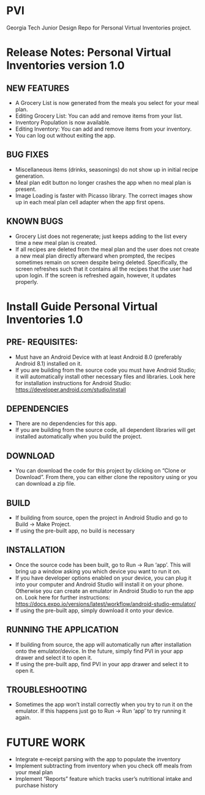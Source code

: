 # PVI
Georgia Tech Junior Design Repo for Personal Virtual Inventories project.

# Release Notes: Personal Virtual Inventories version 1.0
## NEW FEATURES
- A Grocery List is now generated from the meals you select for your meal plan.
- Editing Grocery List: You can add and remove items from your list.
- Inventory Population is now available.
- Editing Inventory: You can add and remove items from your inventory.
- You can log out without exiting the app.
## BUG FIXES
- Miscellaneous items (drinks, seasonings) do not show up in initial recipe generation.
- Meal plan edit button no longer crashes the app when no meal plan is present.
- Image Loading is faster with Picasso library. The correct images show up in each meal plan cell adapter when the app first opens.
## KNOWN BUGS
- Grocery List does not regenerate; just keeps adding to the list every time a new meal plan is created.
- If all recipes are deleted from the meal plan and the user does not create a new meal plan directly afterward when prompted, the recipes sometimes remain on screen despite being deleted. Specifically, the screen refreshes such that it contains all the recipes that the user had upon login. If the screen is refreshed again, however, it updates properly.

# Install Guide Personal Virtual Inventories 1.0
## PRE- REQUISITES:
- Must have an Android Device with at least Android 8.0 (preferably Android 8.1) installed on it.
- If you are building from the source code you must have Android Studio; it will automatically install other necessary files and libraries. Look here for installation instructions for Android Studio: https://developer.android.com/studio/install
## DEPENDENCIES
- There are no dependencies for this app.
- If you are building from the source code, all dependent libraries will get installed automatically when you build the project.
## DOWNLOAD
- You can download the code for this project by clicking on “Clone or Download”. From there, you can either clone the repository using or you can download a zip file.
## BUILD
- If building from source, open the project in Android Studio and go to Build -> Make Project.
- If using the pre-built app, no build is necessary
## INSTALLATION
- Once the source code has been built, go to Run -> Run ‘app’. This will bring up a window asking you which device you want to run it on.
- If you have developer options enabled on your device, you can plug it into your computer and Android Studio will install it on your phone.
Otherwise you can create an emulator in Android Studio to run the app on.  Look here for further instructions: https://docs.expo.io/versions/latest/workflow/android-studio-emulator/
- If using the pre-built app, simply download it onto your device.
## RUNNING THE APPLICATION
- If building from source, the app will automatically run after installation onto the emulator/device. In the future, simply find PVI in your app drawer and select it to open it.
- If using the pre-built app, find PVI in your app drawer and select it to open it.
## TROUBLESHOOTING
- Sometimes the app won’t install correctly when you try to run it on the emulator. If this happens just go to Run -> Run ‘app’ to try running it again.


# FUTURE WORK
- Integrate e-receipt parsing with the app to populate the inventory
- Implement subtracting from inventory when you check off meals from your meal plan
- Implement “Reports” feature which tracks user’s nutritional intake and purchase history

